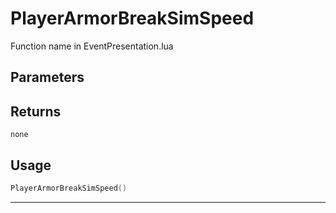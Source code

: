 # PlayerArmorBreakSimSpeed

Function name in EventPresentation.lua

## Parameters

## Returns

`none`

## Usage

```lua
PlayerArmorBreakSimSpeed()
```

---
